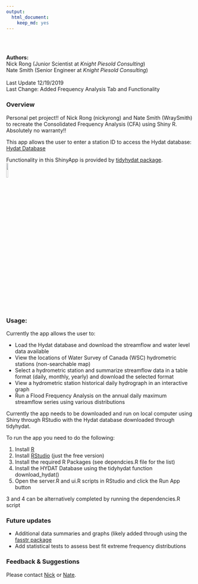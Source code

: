 ```yaml
---
output: 
  html_document: 
    keep_md: yes
---
```



<br/>

<script>
   $(document).ready(function() {
     $head = $('#header');
     $head.prepend('<img src=\"https://www.knightpiesold.com/en/includes/themes/kpCustom/images/KP-logo.png\" style=\"float: right;width: 180px;\"/>')
   });
</script><br/>

**Authors:** <br/>
Nick Rong (Junior Scientist at *Knight Piesold Consulting*) <br/>
Nate Smith (Senior Engineer at *Knight Piesold Consulting*) <br/><br/>
Last Update 12/19/2019 <br/>
Last Change: Added Frequency Analysis Tab and Functionality <br/>

### Overview
Personal pet project!! of Nick Rong (nickyrong) and Nate Smith (WraySmith) to recreate the Consolidated Frequency Analysis (CFA) using Shiny R. Absolutely no warranty!!

This app allows the user to enter a station ID to access the Hydat database:
[Hydat Database](https://www.canada.ca/en/environment-climate-change/services/water-overview/quantity/monitoring/survey/data-products-services/national-archive-hydat.html)
<br/>



Functionality in this ShinyApp is provided by [tidyhydat package](https://github.com/ropensci/tidyhydat). 
<br/>
<img src="https://github.com/ropensci/tidyhydat/raw/master/man/figures/tidyhydat.png" width="10%" />
<br/>



### Usage:
Currently the app allows the user to:

- Load the Hydat database and download the streamflow and water level data available 
- View the locations of Water Survey of Canada (WSC) hydrometric stations (non-searchable map)  
- Select a hydrometric station and summarize streamflow data in a table format (daily, monthly, yearly) and download the selected format  
- View a hydrometric station historical daily hydrograph in an interactive graph  
- Run a Flood Frequency Analysis on the annual daily maximum streamflow series using various distributions  

Currently the app needs to be downloaded and run on local computer using Shiny through RStudio with the Hydat database downloaded through tidyhydat.
<br/>

To run the app you need to do the following:

1) Install [R](https://cran.r-project.org/)
2) Install [RStudio](https://rstudio.com/products/rstudio/download/) (just the free version)
3) Install the required R Packages (see dependcies.R file for the list)
4) Install the HYDAT Database using the tidyhydat function download_hydat()
5) Open the server.R and ui.R scripts in RStudio and click the Run App button

3 and 4 can be alternatively completed by running the dependencies.R script
<br/>

### Future updates

- Additional data summaries and graphs (likely added through using the [fasstr package](https://github.com/bcgov/fasstr) 
- Add statistical tests to assess best fit extreme frequency distributions  

### Feedback & Suggestions

Please contact [Nick](https://github.com/nickyrong) or [Nate](https://github.com/WraySmith).
<br/>
